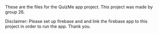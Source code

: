 These are the files for the QuizMe app project.
This project was made by group 26.

Disclaimer: Please set up firebase and and link the firebase app to this project in order to run the app. 
Thank you.
